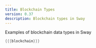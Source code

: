 ```yaml
---
title: Blockchain Types
version: 0.37
description: Blockchain types in Sway
---
```


Examples of blockchain data types in Sway

```rust
{{{blockchain}}}
```
